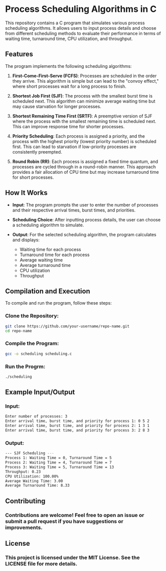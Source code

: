 # Process Scheduling Algorithms in C

This repository contains a C program that simulates various process scheduling algorithms. It allows users to input process details and choose from different scheduling methods to evaluate their performance in terms of waiting time, turnaround time, CPU utilization, and throughput.

## Features

The program implements the following scheduling algorithms:

1. **First-Come-First-Serve (FCFS)**: Processes are scheduled in the order they arrive. This algorithm is simple but can lead to the "convoy effect," where short processes wait for a long process to finish.

2. **Shortest Job First (SJF)**: The process with the smallest burst time is scheduled next. This algorithm can minimize average waiting time but may cause starvation for longer processes.

3. **Shortest Remaining Time First (SRTF)**: A preemptive version of SJF where the process with the smallest remaining time is scheduled next. This can improve response time for shorter processes.

4. **Priority Scheduling**: Each process is assigned a priority, and the process with the highest priority (lowest priority number) is scheduled first. This can lead to starvation if low-priority processes are consistently preempted.

5. **Round Robin (RR)**: Each process is assigned a fixed time quantum, and processes are cycled through in a round-robin manner. This approach provides a fair allocation of CPU time but may increase turnaround time for short processes.

## How It Works

- **Input**: The program prompts the user to enter the number of processes and their respective arrival times, burst times, and priorities.

- **Scheduling Choice**: After inputting process details, the user can choose a scheduling algorithm to simulate.

- **Output**: For the selected scheduling algorithm, the program calculates and displays:
  - Waiting time for each process
  - Turnaround time for each process
  - Average waiting time
  - Average turnaround time
  - CPU utilization
  - Throughput

## Compilation and Execution

To compile and run the program, follow these steps:

### Clone the Repository:
```bash
git clone https://github.com/your-username/repo-name.git
cd repo-name
```

### Compile the Program:
```bash
gcc -o scheduling scheduling.c
```

### Run the Progrm:
```bash
./scheduling
```

## Example Input/Output
### Input:
```bash
Enter number of processes: 3
Enter arrival time, burst time, and priority for process 1: 0 5 2
Enter arrival time, burst time, and priority for process 2: 1 3 1
Enter arrival time, burst time, and priority for process 3: 2 8 3
```

### Output:
```bash
--- SJF Scheduling ---
Process 1: Waiting Time = 0, Turnaround Time = 5
Process 2: Waiting Time = 4, Turnaround Time = 7
Process 3: Waiting Time = 5, Turnaround Time = 13
Throughput: 0.23
CPU Utilization: 100.00%
Average Waiting Time: 3.00
Average Turnaround Time: 8.33
```

## Contributing
### Contributions are welcome! Feel free to open an issue or submit a pull request if you have suggestions or improvements.

## License
### This project is licensed under the MIT License. See the LICENSE file for more details.
